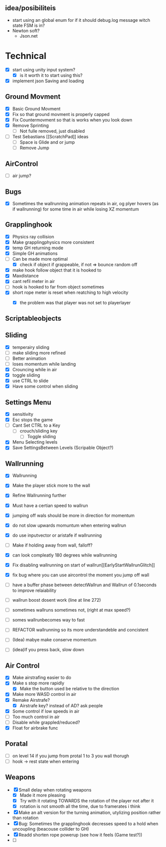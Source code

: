 ## idea/posibiliteis
- start using an global enum for if it should debug.log message witch state FSM is in?
- Newton soft?
	- Json.net

# Technical
- [x] start using unity input system?
	- [x] is it worth it to start using this?
- [x] implement json Saving and loading

## Ground Movment
- [x] Basic Ground Movment
- [x] Fix so that ground movment is properly capped
- [x] Fix Countermovment so that is works when you look down
- [x] Remove Sprinting
	- [ ] Not fulle removed, just disabled
- [ ] Test Sebastians [[ScratchPad]] ideas
	- [ ] Space is Glide and or jump
	- [ ] Remove Jump

## AirControl
- [ ] air jump?

## Bugs
- [x] Sometimes the wallrunning animation repeats in air, og plyer hovers (as if wallrunning) for some time in air while losing XZ momentum

## Grapplinghook
- [x] Physics ray collision
- [x] Make grapplingphysics more consistent
- [x] temp GH returning mode
- [x] Simple GH animations
- [ ] Can be made more optimal
	- [x] check if object if grappeable, if not => bounce random off
- [x] make hook follow object that it is hooked to
- [x] Maxdistance
- [x] cant refil meter in air
- [ ] hook is hooked to far from object sometimes
- [x] short rope meter is reset when reatching to high velocity
	- [x] the problem was that player was not set to playerlayer


## Scriptableobjects

## Sliding
- [x] temperairy sliding
- [ ] make sliding more refined
- [ ] Better animation
- [ ] loses momentum while landing
- [x] Crouncing while in air
- [x] toggle sliding
- [x] use CTRL to slide
- [x] Have some control when sliding

## Settings Menu
- [x] sensitivity
- [x] Esc stops the game
- [ ] Cant Set CTRL to a Key
	- [ ] crouch/sliding key
		- [ ] Toggle sliding
- [x] Menu Selecting levels
- [x] Save SettingsBetween Levels (Scripable Object?)

## Wallrunning
- [x] Wallrunning
- [x] Make the player stick more to the wall
- [x] Refine Wallrunning further
- [x] Must have a certian speed to wallrun
- [x] jumping off wals should be more in direction for momentum
- [x] do not slow upwards momuntum when entering wallrun
- [x] do use inputvector or aristafe if wallrunning
- [ ] Make if holding away from wall, falloff?
- [x] can look compleatly 180 degrees while wallrunning
- [x] Fix disabling wallrunning on start of wallrun[[EarlyStartWallrunGlitch]]
- [x] fix bug where you can use aircontrol the moment you jump off wall
- [ ] have a buffer phase between detectWallrun and Wallrun of 0.1seconds to improve relaiability
- [ ] wallrun boost dosent work (line at line 272)
- [ ] sometimes wallruns sometimes not, (right at max speed?)
- [ ] somes wallrunbecomes way to fast
- [ ] REFACTOR wallrunning so its more understandeble and concistent
- [ ] (Idea) mabye make conserve momentum
- [ ] (idea)If you press back, slow down



## Air Control
- [x] Make airstrafing easier to do
- [x] Make s stop more rapidly
	- [x] Make the button used be relative to the direction
- [x] Make more WASD control in air
- [x] Remake Airstrafe?
	- [x] Airstrafe key? instead of AD? ask people
- [x] Some control if low speeds in air
- [ ] Too much control in air
- [ ] Disable while grappled/reduced?
- [x] Float for airbrake func

## Poratal
- [ ] on level 14 if you jump from protal 1 to 3 you wall thorugh
- [ ] hook -> rest state when entering

## Weapons
- [x] Small delay when rotating weapons
	- [x] Made it more pleasing
	- [x] Try with it rotating TOWARDS the rotation of the player not after it
	- [x] rotation is not smooth all the time, due to framerates i think
- [x] Make an alt version for the turning animation, utylizing position rather than rotation
- [x] Bug: Sometimes the grapplinghook decresses speed to a hold when uncoupling (beacouse collider to GH)
- [x] Readd shorten rope powerup (see how it feels (Game test?))
- [ ] 
